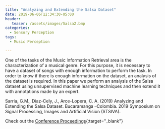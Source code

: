 ```yaml
---
title: "Analyzing and Extending the Salsa Dataset"
date: 2019-06-06T12:34:30-05:00
header:
   teaser: /assets/images/Salsa2.bmp
categories:
  - Sensory Perception
tags:
  - Music Perception

---
```

One of the tasks of the Music Information Retrieval area is the characterization of a musical genre. 
For this purpose, it is necessary to have a dataset of songs with enough information to perform the task. 
In order to know if there is enough information on the dataset, an analysis of the dataset is required. 
In this paper we perform an analysis of the Salsa dataset using unsupervised machine learning techniques 
and then extend it with annotations made by an expert.

Sarria, G.M., Diaz-Cely, J., Arce-Lopera, C. A. (2019) Analyzing and Extending the Salsa Dataset. 
Bucaramanga –Colombia. 2019 Symposium on Signal Processing, Images and Artificial Vision (STSIVA).

Check out the [Conference Proceedings][URL]{:target="_blank"} 

[URL]: https://doi.org/10.1109/STSIVA.2019.8730229